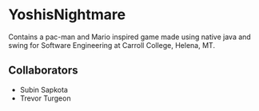 # YoshisNightmare
Contains a pac-man and Mario inspired game made using native java and swing for Software Engineering at Carroll College, Helena, MT.

## Collaborators
* Subin Sapkota
* Trevor Turgeon
